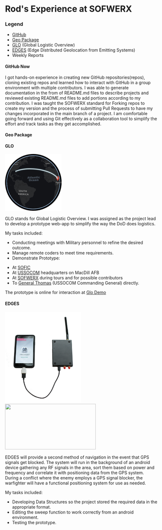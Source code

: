 # Rod's Experience at SOFWERX

### Legend
  - [GitHub](#github-now)
  - [Geo Package](#geo-package)
  - [GLO](#glo) (Global Logistic Overview)
  - [EDGES](#edges) (Edge Distributed Geolocation from Emitting Systems)
  - Weekly Reports

#### GitHub Now

   I got hands-on experience in creating new GitHub repositories(repos), cloning existing repos and learned how to interact with GitHub in a group environment with multiple contributors.  I was able to generate documentation in the from of README.md files to describe projects and reviewed existing README.md files to add portions according to my contribution.  I was taught the SOFWERX standard for Forking repos to create my version and the process of submitting Pull Requests to have my changes incorporated in the main branch of a project.  I am comfortable going forward and using Git effectively as a collaboration tool to simplify the effort and track tasks as they get accomplished.

#### Geo Package

#### GLO

![GLO Globe](images/Glo.png)

   GLO stands for Global Logistic Overview.  I was assigned as the project lead to develop a prototype web-app to simplify the way the DoD does logistics.  

   My tasks included:
  -  Conducting meetings with Military personnel to refine the desired outcome.
  -  Manage remote coders to meet time requirements.
  -  Demonstrate Prototype:
   * At [SOFIC](http://exhibits.ndia.org/sofic2018/Public/Enter.aspx)
   * At [USSOCOM](https://www.socom.mil/) headquarters on MacDill AFB
   * At [SOFWERX](https://www.sofwerx.org/) during tours and for possible contributors
   * To [General Thomas](https://dod.defense.gov/About/Biographies/Biography-View/Article/709270/general-raymond-a-thomas-iii/) (USSOCOM Commanding General) directly.

The prototype is online for interaction at [Glo Demo](http://glo-demo.vmhost.devwerx.org/)

#### EDGES
<img src="images/Edges.png" height="300" width="250"> <img src="images/HackRF.png" height="150" width="300">

   EDGES will provide a second method of navigation in the event that GPS signals get blocked.  The system will run in the background of an android device gathering any RF signals in the area, sort them based on power and frequency and correlate it with positioning data from the GPS system.  During a conflict where the enemy employs a GPS signal blocker, the warfighter will have a functional positioning system for use as needed.

   My tasks included:
  -  Developing Data Structures so the project stored the required data in the appropriate format.
  -  Editing the sweep function to work correctly from an android environment.
  -  Testing the prototype.
